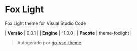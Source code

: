 # Fox Light

Fox Light theme for Visual Studio Code

| **Versão** | 0.0.1 |
| **Engine** | ^1.0.0 |
| **Pacote** | theme-foxlight |

> Autogerado por [go-vsc-theme](https://github.com/natalbu/go-vsc-theme).
